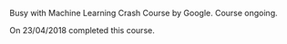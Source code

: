 Busy with Machine Learning Crash Course by Google.
Course ongoing.

On 23/04/2018 completed this course.
